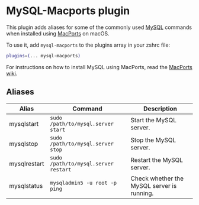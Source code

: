 # MySQL-Macports plugin

This plugin adds aliases for some of the commonly used [MySQL](https://www.mysql.com/) commands when installed using [MacPorts](https://www.macports.org/) on macOS.

To use it, add `mysql-macports` to the plugins array in your zshrc file:

```zsh
plugins=(... mysql-macports)
```

For instructions on how to install MySQL using MacPorts, read the [MacPorts wiki](https://trac.macports.org/wiki/howto/MySQL/).

## Aliases

| Alias        | Command                              | Description                                |
| ------------ | ------------------------------------ | ------------------------------------------ |
| mysqlstart   | `sudo /path/to/mysql.server start`   | Start the MySQL server.                    |
| mysqlstop    | `sudo /path/to/mysql.server stop`    | Stop the MySQL server.                     |
| mysqlrestart | `sudo /path/to/mysql.server restart` | Restart the MySQL server.                  |
| mysqlstatus  | `mysqladmin5 -u root -p ping`        | Check whether the MySQL server is running. |
